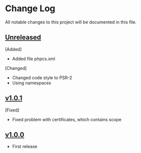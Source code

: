 # Change Log
All notable changes to this project will be documented in this file.
 
## [Unreleased]
[Added]
- Added file phpcs.xml

[Changed]
- Changed code style to PSR-2
- Using namespaces

## [v1.0.1]
[Fixed]
- Fixed problem with certificates, which contains scope

## [v1.0.0]
- First release
 


[Unreleased]: https://github.com/CESNET/remoteuserssl-simplesamlphp-module/tree/master
[v1.0.1]: https://github.com/CESNET/remoteuserssl-simplesamlphp-module/tree/v1.0.1
[v1.0.0]: https://github.com/CESNET/remoteuserssl-simplesamlphp-module/tree/v1.0.0
